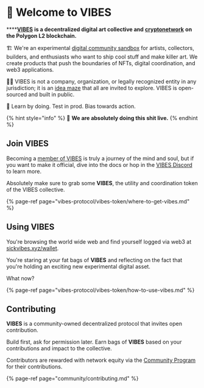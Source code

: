 # 🌈 Welcome to VIBES

\*\*\*\*[**VIBES**](https://sickvibes.xyz) **is a decentralized digital art collective and** [**cryptonetwork**](vibes-protocol/vibes-token/) **on the Polygon L2 blockchain.**

🏗️ We're an experimental [digital community sandbox](community/governance.md) for artists, collectors,  builders, and enthusiasts who want to ship cool stuff and make killer art. We create products that push the boundaries of NFTs, digital coordination, and web3 applications.

🏴‍☠️ VIBES is not a company, organization, or legally recognized entity in any jurisdiction; it is an [idea maze](https://cdixon.org/2013/08/04/the-idea-maze) that all are invited to explore. VIBES is open-sourced and built in public.

💖 Learn by doing. Test in prod. Bias towards action.

{% hint style="info" %}
🚧 **We are absolutely doing this shit live.**
{% endhint %}

## Join VIBES

Becoming a [member of VIBES](community/governance.md#membership-threshold) is truly a journey of the mind and soul, but if you want to make it official, dive into the docs or hop in the [VIBES Discord](https://discord.gg/qDrsjcGR2F) to learn more.

Absolutely make sure to grab some **VIBES**, the utility and coordination token of the VIBES collective.

{% page-ref page="vibes-protocol/vibes-token/where-to-get-vibes.md" %}

## Using VIBES

You're browsing the world wide web and find yourself logged via web3 at [sickvibes.xyz/wallet](https://sickvibes.xyz/wallet). 

You're staring at your fat bags of **VIBES** and reflecting on the fact that you're holding an exciting new experimental digital asset.

What now?

{% page-ref page="vibes-protocol/vibes-token/how-to-use-vibes.md" %}

## Contributing

**VIBES** is a community-owned decentralized protocol that invites open contribution. 

Build first, ask for permission later. Earn bags of **VIBES** based on your contributions and impact to the collective.

Contributors are rewarded with network equity via the [Community Program](vibes-protocol/vibes-token/treasury-allocations.md#community-programs) for their contributions.

{% page-ref page="community/contributing.md" %}

